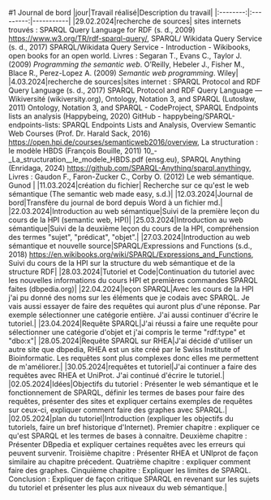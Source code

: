 #1 Journal de bord
|jour|Travail réalisé|Description du travail|
|:--------:|:---------:|-----------|
|29.02.2024|recherche de sources| sites internets trouvés :   SPARQL Query Language for RDF (s. d., 2009) https://www.w3.org/TR/rdf-sparql-query/,    SPARQL/ Wikidata Query Service (s. d., 2017) SPARQL/Wikidata Query Service - Introduction - Wikibooks, open books for an open world. Livres : Segaran T., Evans C., Taylor J. (2009) *Programming the semantic web*. O’Reilly,   Hebeler J., Fisher M., Blace R., Perez-Lopez A. (2009) *Semantic web programming*. Wiley|
|4.03.2024|recherche de sources|sites internet : SPARQL Protocol and RDF Query Language (s. d., 2017) SPARQL Protocol and RDF Query Language — Wikiversité (wikiversity.org),   Ontology, Notation 3, and SPARQL (Lutosław, 2011) Ontology, Notation 3, and SPARQL - CodeProject,   SPARQL Endpoints lists an analysis (Happybeing, 2020) GitHub - happybeing/SPARQL-endpoints-lists: SPARQL Endpoints Lists and Analysis,  Overview Semantic Web Courses (Prof. Dr. Harald Sack, 2016) https://open.hpi.de/courses/semanticweb2016/overview,   La structuration : le modèle HBDS (François Bouille, 2011) 10_-_La_structuration__le_modele_HBDS.pdf (ensg.eu), SPARQL Anything (Enridaga, 2024) https://github.com/SPARQL-Anything/sparql.anythingy, Livres : Gaudon F., Faron-Zucker C., Corby O. (2012) Le web sémantique. Gunod |
|11.03.2024|création du fichier| Recherche sur ce qu'est le web sémantique (The semantic web made easy, s.d.)|
|12.03.2024|Journal de bord|Transfère du journal de bord depuis Word à un fichier md.|
|22.03.2024|Introduction au web sémantique|Suivi de la première leçon du cours de la HPI (semantic web, HPI)|
|25.03.2024|Introduction au web sémantique|Suivi de la deuxième leçon du cours de la HPI, compréhension des termes "sujet", "prédicat", "objet".|
|27.03.2024|Introduction au web sémantique et nouvelle source|SPARQL/Expressions and Functions (s.d., 2018) https://en.wikibooks.org/wiki/SPARQL/Expressions_and_Functions, Suivi du cours de la HPI sur la structure du web sémantique et de la structure RDF|
|28.03.2024|Tutoriel et Code|Continuation du tutoriel avec les nouvelles informations du cours HPI et premières commandes SPARQL faites (dbpedia.org)|
|22.04.2024|leçon SPARQL|Avec les cours de la HPI j'ai pu donné des noms sur les éléments que je codais avec SPARQL. Je vais aussi essayer de faire des requêtes qui auront plus d'une réponse. Par exemple sélectionner une catégorie entière. J'ai aussi continuer d'écrire le tutoriel.|
|23.04.2024|Requête SPARQL|J'ai réussi a faire une requête pour sélectionner une catégorie d'objet et j'ai compris le terme "rdf:type" et "dbo:x"|
|28.05.2024|Requête SPARQL sur RHEA|J'ai décidé d'utiliser un autre site que dbpedia, RHEA est un site créé par le Swiss Institute of Bioinformatic. Les requêtes sont plus complexes donc elles me permettent de m'améliorer.|
|30.05.2024|requêtes et tutoriel|J'ai continuer a faire des requêtes avec RHEA et UniProt. J'ai continué d'écrire le tutoriel.|
|02.05.2024|Idées|Objectifs du tutoriel : Présenter le web sémantique et le fonctionnement de SPARQL, définir les termes de bases pour faire des requêtes, présenter des sites et expliquer certains exemples de requêtes sur ceux-ci, expliquer comment faire des graphes avec SPARQL.|
|02.05.2024|plan du tutoriel|Introduction (expliquer les objectifs du tutoriels, faire un bref historique d'Internet). Premier chapitre : expliquer ce qu'est SPARQL et les termes de bases à connaitre. Deuxième chapitre : Présenter DBpedia et expliquer certaines requêtes avec les erreurs qui peuvent survenir. Troisième chapitre : Présenter RHEA et UNIprot de façon similaire au chapitre précedent. Quatrième chapitre : expliquer comment faire des graphes. Cinquième chapitre : Expliquer les limites de SPARQL. Conclusion : Expliquer de façon critique SPARQL en revenant sur les sujets du tutoriel et présenter les plus aux niveaux du web sémantique.|